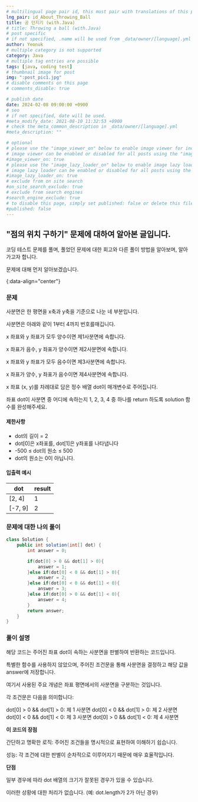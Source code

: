 ```yaml
---
# multilingual page pair id, this must pair with translations of this page. (This name must be unique)
lng_pair: id_About_Throwing_Ball
title: 공 던지기 (with.Java)
# title: Throwing a ball (with.Java)
# post specific
# if not specified, .name will be used from _data/owner/[language].yml
author: Yeonuk
# multiple category is not supported
category: Java
# multiple tag entries are possible
tags: [java, coding test]
# thumbnail image for post
img: ":post_pic1.jpg"
# disable comments on this page
# comments_disable: true

# publish date
date: 2024-02-08 09:00:00 +0900
# seo
# if not specified, date will be used.
#meta_modify_date: 2021-08-10 11:32:53 +0900
# check the meta_common_description in _data/owner/[language].yml
#meta_description: ""

# optional
# please use the "image_viewer_on" below to enable image viewer for individual pages or posts (_posts/ or [language]/_posts folders).
# image viewer can be enabled or disabled for all posts using the "image_viewer_posts: true" setting in _data/conf/main.yml.
#image_viewer_on: true
# please use the "image_lazy_loader_on" below to enable image lazy loader for individual pages or posts (_posts/ or [language]/_posts folders).
# image lazy loader can be enabled or disabled for all posts using the "image_lazy_loader_posts: true" setting in _data/conf/main.yml.
#image_lazy_loader_on: true
# exclude from on site search
#on_site_search_exclude: true
# exclude from search engines
#search_engine_exclude: true
# to disable this page, simply set published: false or delete this file
#published: false
---
```


<!-- outline-start -->

## "점의 위치 구하기" 문제에 대하여 알아본 글입니다.

코딩 테스트 문제를 풀며, 풀었던 문제에 대한 회고와 다른 풀이 방법을 알아보며, 알아가고자 합니다.

문제에 대해 먼저 알아보겠습니다.

{:data-align="center"}

<!-- outline-end -->

### 문제

사분면은 한 평면을 x축과 y축을 기준으로 나눈 네 부분입니다.

사분면은 아래와 같이 1부터 4까지 번호를매깁니다.

x 좌표와 y 좌표가 모두 양수이면 제1사분면에 속합니다.

x 좌표가 음수, y 좌표가 양수이면 제2사분면에 속합니다.

x 좌표와 y 좌표가 모두 음수이면 제3사분면에 속합니다.

x 좌표가 양수, y 좌표가 음수이면 제4사분면에 속합니다.

x 좌표 (x, y)를 차례대로 담은 정수 배열 dot이 매개변수로 주어집니다.

좌표 dot이 사분면 중 어디에 속하는지 1, 2, 3, 4 중 하나를 return 하도록 solution 함수를 완성해주세요.

#### 제한사항

- dot의 길이 = 2
- dot[0]은 x좌표를, dot[1]은 y좌표를 나타냅니다
- -500 ≤ dot의 원소 ≤ 500
- dot의 원소는 0이 아닙니다.

#### 입출력 예시

| dot     | result |
| ------- | ------ |
| [2, 4]  | 1      |
| [-7, 9] | 2      |

<!-- | start_num | end_num | result |
| --------- | ------- | ------ |
| 10        | 3       | 0      | -->

### 문제에 대한 나의 풀이

```java
class Solution {
    public int solution(int[] dot) {
        int answer = 0;

        if(dot[0] > 0 && dot[1] > 0){
            answer = 1;
        }else if(dot[0] < 0 && dot[1] > 0){
            answer = 2;
        }else if(dot[0] < 0 && dot[1] < 0){
            answer = 3;
        }else if(dot[0] > 0 && dot[1] < 0){
            answer = 4;
        }
        return answer;
    }
}
```

### 풀이 설명

해당 코드는 주어진 좌표 dot이 속하는 사분면을 판별하여 반환하는 코드입니다.

특별한 함수를 사용하지 않았으며, 주어진 조건문을 통해 사분면을 결정하고 해당 값을 answer에 저장합니다.

여기서 사용된 주요 개념은 좌표 평면에서의 사분면을 구분하는 것입니다.

각 조건문은 다음을 의미합니다:

dot[0] > 0 && dot[1] > 0: 제 1 사분면
dot[0] < 0 && dot[1] > 0: 제 2 사분면
dot[0] < 0 && dot[1] < 0: 제 3 사분면
dot[0] > 0 && dot[1] < 0: 제 4 사분면

**이 코드의 장점**

간단하고 명확한 로직: 주어진 조건들을 명시적으로 표현하여 이해하기 쉽습니다.

성능: 각 조건에 대한 판별이 순차적으로 이루어지기 때문에 매우 효율적입니다.

**단점**

일부 경우에 따라 dot 배열의 크기가 잘못된 경우가 있을 수 있습니다.

이러한 상황에 대한 처리가 없습니다. (예: dot.length가 2가 아닌 경우)
